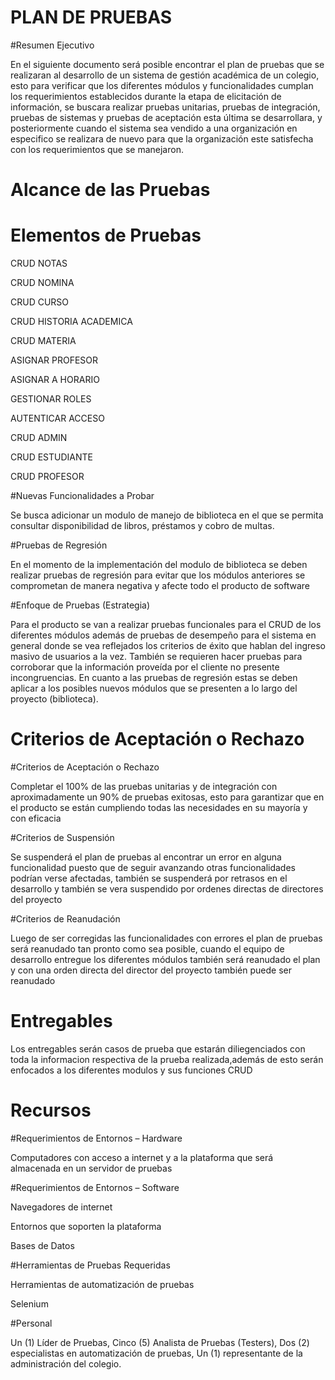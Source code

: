 # PLAN DE PRUEBAS

#Resumen Ejecutivo 

En el siguiente documento será posible encontrar el plan de pruebas que se realizaran al desarrollo de un 
sistema de gestión académica de un colegio, esto para verificar que los diferentes módulos y funcionalidades cumplan los 
requerimientos establecidos durante la etapa de elicitación de información, se buscara realizar pruebas unitarias, pruebas de 
integración, pruebas de sistemas y pruebas de aceptación esta última se desarrollara, y posteriormente cuando el sistema sea vendido
a una organización en especifico se realizara de nuevo para que la organización este satisfecha con los requerimientos que se manejaron.


# Alcance de las Pruebas

# Elementos de Pruebas

CRUD NOTAS

CRUD NOMINA

CRUD CURSO

CRUD HISTORIA ACADEMICA

CRUD MATERIA

ASIGNAR PROFESOR

ASIGNAR A HORARIO

GESTIONAR ROLES 

AUTENTICAR ACCESO 

CRUD ADMIN

CRUD ESTUDIANTE

CRUD PROFESOR


#Nuevas Funcionalidades a Probar 

Se busca adicionar un modulo de manejo de biblioteca en el que se permita consultar disponibilidad de libros, préstamos y cobro de multas.


#Pruebas de Regresión 

En el momento de la implementación del modulo de biblioteca se deben realizar pruebas de regresión para evitar que los módulos anteriores se comprometan de manera negativa y afecte todo el producto de software





#Enfoque de Pruebas (Estrategia) 

Para el producto se van a realizar pruebas funcionales para el CRUD de los diferentes módulos además de pruebas de desempeño para el sistema en general donde se vea reflejados los criterios de éxito que hablan del ingreso masivo de usuarios a la vez. También se requieren hacer pruebas para corroborar que la información proveída por el cliente no presente incongruencias. En cuanto a las pruebas de regresión estas se deben aplicar a los posibles nuevos módulos que se presenten a lo largo del proyecto (biblioteca).



 
# Criterios de Aceptación o Rechazo
 #Criterios de Aceptación o Rechazo 
 
Completar el 100% de las pruebas unitarias y de integración con aproximadamente un 90% de pruebas exitosas, esto para garantizar que en el producto se están cumpliendo todas las necesidades en su mayoría y con eficacia




#Criterios de Suspensión 

Se suspenderá el plan de pruebas al encontrar un error en alguna funcionalidad puesto que de seguir avanzando otras funcionalidades podrían verse afectadas, también se suspenderá por retrasos en el desarrollo y también se vera suspendido por ordenes directas de directores del proyecto

#Criterios de Reanudación

Luego de ser corregidas las funcionalidades con errores el plan de pruebas será reanudado tan pronto como sea posible, cuando el equipo de desarrollo entregue los diferentes módulos también será reanudado el plan y con una orden directa del director del proyecto también puede ser reanudado


# Entregables 

Los entregables serán casos de prueba que estarán diliegenciados con toda la informacion respectiva de la prueba realizada,además de esto serán enfocados a los diferentes modulos y sus funciones CRUD




# Recursos
 #Requerimientos de Entornos – Hardware 
 
Computadores con acceso a internet y a la plataforma que será almacenada en un servidor de pruebas 






#Requerimientos de Entornos – Software 

Navegadores de internet

Entornos que soporten la plataforma 

Bases de Datos



#Herramientas de Pruebas Requeridas 

Herramientas de automatización de pruebas

Selenium



 #Personal
 
Un (1) Líder de Pruebas, Cinco (5) Analista de Pruebas (Testers), Dos (2) especialistas en automatización de pruebas, Un (1) representante de la administración del colegio. 





